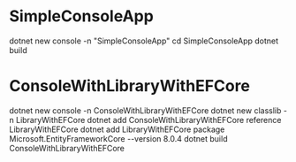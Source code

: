# SimpleConsoleApp
dotnet new console -n "SimpleConsoleApp"
cd SimpleConsoleApp
dotnet build

# ConsoleWithLibraryWithEFCore
dotnet new console -n ConsoleWithLibraryWithEFCore
dotnet new classlib -n LibraryWithEFCore
dotnet add ConsoleWithLibraryWithEFCore reference LibraryWithEFCore
dotnet add LibraryWithEFCore package Microsoft.EntityFrameworkCore --version 8.0.4
dotnet build ConsoleWithLibraryWithEFCore
